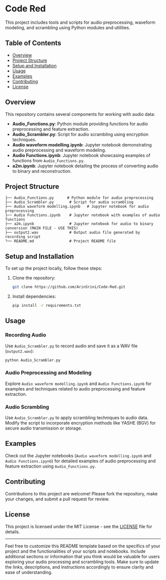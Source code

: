 
# Code Red

This project includes tools and scripts for audio preprocessing, waveform modeling, and scrambling using Python modules and utilities.

## Table of Contents

- [Overview](#overview)
- [Project Structure](#project-structure)
- [Setup and Installation](#setup-and-installation)
- [Usage](#usage)
- [Examples](#examples)
- [Contributing](#contributing)
- [License](#license)

## Overview

This repository contains several components for working with audio data:

- **Audio_Functions.py**: Python module providing functions for audio preprocessing and feature extraction.
- **Audio_Scrambler.py**: Script for audio scrambling using encryption techniques.
- **Audio waveform modelling.ipynb**: Jupyter notebook demonstrating audio preprocessing and waveform modeling.
- **Audio Functions.ipynb**: Jupyter notebook showcasing examples of functions from `Audio_Functions.py`.
- **a2m.ipynb**: Jupyter notebook detailing the process of converting audio to binary and reconstruction.

## Project Structure

```
├── Audio_Functions.py      # Python module for audio preprocessing
├── Audio_Scrambler.py       # Script for audio scrambling
├── Audio waveform modelling.ipynb   # Jupyter notebook for audio preprocessing
├── Audio Functions.ipynb    # Jupyter notebook with examples of audio functions
├── a2m.ipynb                # Jupyter notebook for audio to binary conversion (MAIN FILE - USE THIS)
├── output2.wav              # Output audio file generated by recording script
└── README.md                # Project README file
```

## Setup and Installation

To set up the project locally, follow these steps:

1. Clone the repository:

   ```bash
   git clone https://github.com/ArinSrini/Code-Red.git
   ```

2. Install dependencies:

   ```bash
   pip install -r requirements.txt
   ```

## Usage

### Recording Audio

Use `Audio_Scrambler.py` to record audio and save it as a WAV file (`output2.wav`):

```bash
python Audio_Scrambler.py
```

### Audio Preprocessing and Modeling

Explore `Audio waveform modelling.ipynb` and `Audio Functions.ipynb` for examples and techniques related to audio preprocessing and feature extraction.

### Audio Scrambling

Use `Audio_Scrambler.py` to apply scrambling techniques to audio data. Modify the script to incorporate encryption methods like YASHE (BGV) for secure audio transmission or storage.

## Examples

Check out the Jupyter notebooks (`Audio waveform modelling.ipynb` and `Audio Functions.ipynb`) for detailed examples of audio preprocessing and feature extraction using `Audio_Functions.py`.

## Contributing

Contributions to this project are welcome! Please fork the repository, make your changes, and submit a pull request for review.

## License

This project is licensed under the MIT License - see the [LICENSE](LICENSE) file for details.

---

Feel free to customize this README template based on the specifics of your project and the functionalities of your scripts and notebooks. Include additional sections or information that you think would be valuable for users exploring your audio processing and scrambling tools. Make sure to update the links, descriptions, and instructions accordingly to ensure clarity and ease of understanding.
